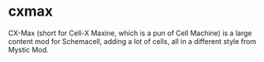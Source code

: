 # cxmax
CX-Max (short for Cell-X Maxine, which is a pun of Cell Machine) is a large content mod for Schemacell, adding a lot of cells, all in a different style from Mystic Mod.
